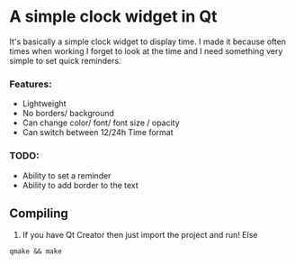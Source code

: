 # A simple clock widget in Qt
It's basically a simple clock widget to display time.
I made it because often times when working I forget to look at the time and I need something very simple to set quick reminders.

### Features:

-   Lightweight
-   No borders/ background
-   Can change color/ font/ font size / opacity
-   Can switch between 12/24h Time format

### TODO:

-   Ability to set a reminder
-   Ability to add border to the text

## Compiling
1. If you have Qt Creator then just import the project and run!
Else
```
qmake && make
```
